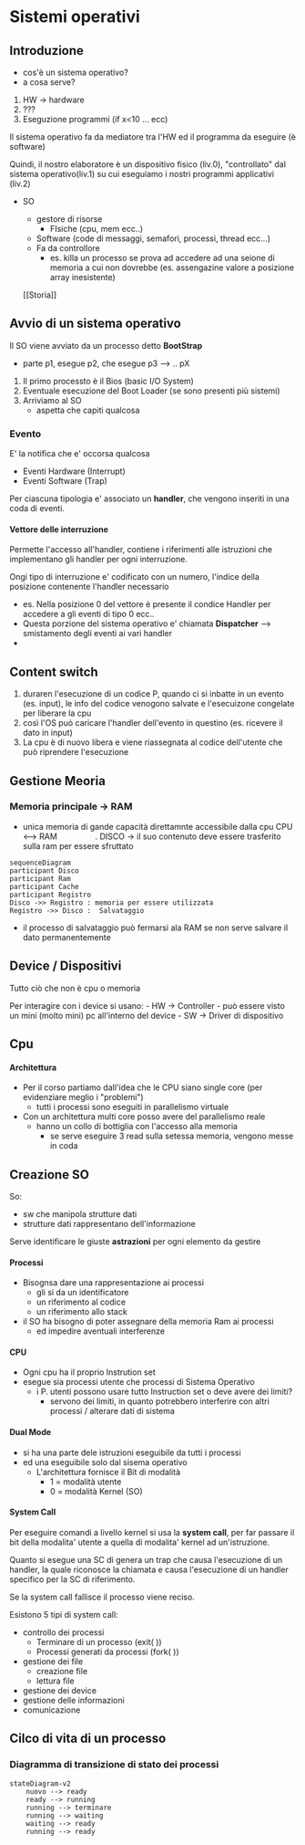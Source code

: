 # Sistemi operativi

## Introduzione
- cos'è un sistema operativo? 
- a cosa serve?

1) HW -> hardware
2) ???
3)  Eseguzione programmi (if x<10 ... ecc)

Il sistema operativo fa da mediatore tra l'HW ed il programma da eseguire (è software)

Quindi, il nostro elaboratore è un dispositivo fisico (liv.0), "controllato" dal sistema operativo(liv.1) su cui eseguiamo i nostri programmi applicativi (liv.2) 

- SO 
	- gestore di risorse
	   - FIsiche (cpu, mem ecc..)
   	- Software (code di messaggi, semafori, processi, thread ecc...)
	- Fa da controllore
		- es. killa un processo se prova ad accedere ad una seione di memoria a cui non dovrebbe (es. assengazine valore a posizione array inesistente)
	
	[[Storia]]

## Avvio di un sistema operativo
 Il SO viene avviato da un processo detto **BootStrap**
 
 - parte p1, esegue p2, che esegue p3 --> .. pX

1. Il primo processto è il Bios (basic I/O System)
1. Eventuale esecuzione del Boot Loader (se sono presenti più sistemi)
1. Arriviamo al SO
	- aspetta che capiti qualcosa
	
### Evento
E' la notifica che e' occorsa qualcosa
- Eventi Hardware (Interrupt)
- Eventi Software (Trap)

Per ciascuna tipologia e' associato un **handler**, che vengono inseriti in una coda di eventi.

#### Vettore delle interruzione
Permette l'accesso all'handler, contiene i riferimenti alle istruzioni che implementano gli handler per ogni interruzione.

Ongi tipo di interruzione e' codificato con un numero, l'indice della posizione contenente l'handler necessario
-  es. Nella posizione 0 del vettore è presente il condice Handler per accedere  a gli eventi di tipo 0 ecc..
- Questa porzione del sistema operativo e' chiamata **Dispatcher**  --> smistamento degli eventi ai vari handler
- 
## Content switch
1. duraren l'esecuzione di un codice P, quando ci si inbatte in un evento (es. input), le info del codice venogono salvate e l'esecuizone congelate per liberare la cpu
1. così l'OS può caricare l'handler dell'evento in questino (es. ricevere il dato in input)
3. La cpu è di nuovo libera e viene riassegnata al codice dell'utente che può riprendere l'esecuzione

## Gestione Meoria
### Memoria principale -> RAM
- unica memoria di gande capacità direttamnte accessibile dalla cpu
CPU <--> RAM  $\ \ \ \ \ \ \ \ \ \ \ \ \ \ \ \  .$ DISCO -> il suo contenuto deve essere trasferito sulla ram per essere sfruttato 


```mermaid
sequenceDiagram 
participant Disco 
participant Ram
participant Cache 
participant Registro
Disco ->> Registro : memoria per essere utilizzata
Registro ->> Disco :  Salvataggio

```
- il processo di salvataggio può fermarsi ala RAM se non serve salvare il dato permanentemente

## Device / Dispositivi
Tutto ciò che non è cpu o memoria

Per interagire con i device si usano:
	- HW -> Controller
		- può essere visto un mini (molto mini) pc all'interno del device 
	- SW -> Driver di dispositivo 
	
## Cpu
#### Architettura
-  Per il corso partiamo dall'idea che le CPU siano single core (per evidenziare meglio i "problemi")
	- tutti i processi sono eseguiti in parallelismo virtuale  
-  Con un architettura multi core posso avere del parallelismo reale
	- hanno un collo di bottiglia con l'accesso alla memoria
		- se serve eseguire 3 read sulla setessa memoria, vengono messe in coda


## Creazione SO
 So:
 - sw che manipola strutture dati
 - strutture dati rappresentano dell'informazione

Serve identificare le giuste **astrazioni** per ogni elemento da gestire

#### Processi
- Bisognsa dare una rappresentazione ai processi
	- gli si da un identificatore
	-  un riferimento al codice
	-  un riferimento allo stack
- il SO ha bisogno di poter assegnare della memoria Ram ai processi
	- ed impedire aventuali interferenze
#### CPU
- Ogni cpu ha il proprio Instrution set
- esegue sia processi utente che processi di Sistema Operativo
	- i P. utenti possono usare tutto Instruction set o deve avere dei limiti? 
		- servono dei limiti, in quanto potrebbero interferire con altri processi / alterare dati di sistema
#### Dual Mode
- si ha una parte dele istruzioni eseguibile da tutti i processi
- ed una eseguibile solo dal sisema operativo  
	- L'architettura fornisce il Bit di modalità
		- 1 = modalità utente
		- 0 = modalità Kernel (SO)

#### System Call

Per eseguire comandi a livello kernel si usa la **system call**, per far passare il bit della modalita' utente a quella di modalita' kernel ad un'istruzione.

Quanto si esegue una SC di genera un trap che causa l'esecuzione di un handler, la quale riconosce la chiamata e causa l'esecuzione di un handler specifico per la SC di riferimento.

Se la system call fallisce il processo viene reciso.

Esistono 5 tipi di system call:
- controllo dei processi
	- Terminare di un processo (exit( ))
	- Processi generati da processi (fork( ))
- gestione dei file
	- creazione file
	- lettura file 
- gestione dei device
- gestione delle informazioni
- comunicazione


## Cilco di vita di un processo
### Diagramma di transizione di stato dei processi
```mermaid 
stateDiagram-v2
	nuovo --> ready
	ready --> running
	running --> terminare
	running --> waiting
	waiting --> ready
	running --> ready

```